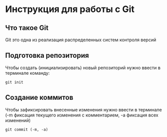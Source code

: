 # **Инструкция для работы с Git**

## Что такое Git

Git это одна из реализация распределенных систем контроля версий

## Подготовка репозитория

Чтобы создать (инициализировать) новый репозиторий нужно ввести в терминале команду:

    git init

## Создание коммитов

Чтобы зафиксировать внесенные изменения нужно ввести в терминале (-m фиксация текущего изменения с комментарием, -a фиксация всех изменений)

    git commit (-m, -a)